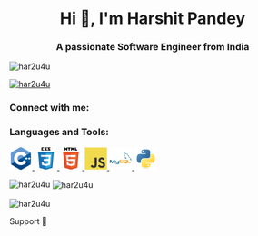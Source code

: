 <h1 align="center">Hi 👋, I'm Harshit Pandey</h1>
<h3 align="center">A passionate Software Engineer from India</h3>

<p align="left"> <img src="https://komarev.com/ghpvc/?username=har2u4u&label=Profile%20views&color=0e75b6&style=flat" alt="har2u4u" /> </p>

<p align="left"> <a href="https://github.com/ryo-ma/github-profile-trophy"><img src="https://github-profile-trophy.vercel.app/?username=har2u4u" alt="har2u4u" /></a> </p>

<h3 align="left">Connect with me:</h3>
<p align="left">
</p>

<h3 align="left">Languages and Tools:</h3>
<p align="left"> <a href="https://www.w3schools.com/cpp/" target="_blank" rel="noreferrer"> <img src="https://raw.githubusercontent.com/devicons/devicon/master/icons/cplusplus/cplusplus-original.svg" alt="cplusplus" width="40" height="40"/> </a> <a href="https://www.w3schools.com/css/" target="_blank" rel="noreferrer"> <img src="https://raw.githubusercontent.com/devicons/devicon/master/icons/css3/css3-original-wordmark.svg" alt="css3" width="40" height="40"/> </a> <a href="https://www.w3.org/html/" target="_blank" rel="noreferrer"> <img src="https://raw.githubusercontent.com/devicons/devicon/master/icons/html5/html5-original-wordmark.svg" alt="html5" width="40" height="40"/> </a> <a href="https://developer.mozilla.org/en-US/docs/Web/JavaScript" target="_blank" rel="noreferrer"> <img src="https://raw.githubusercontent.com/devicons/devicon/master/icons/javascript/javascript-original.svg" alt="javascript" width="40" height="40"/> </a> <a href="https://www.mysql.com/" target="_blank" rel="noreferrer"> <img src="https://raw.githubusercontent.com/devicons/devicon/master/icons/mysql/mysql-original-wordmark.svg" alt="mysql" width="40" height="40"/> </a> <a href="https://www.python.org" target="_blank" rel="noreferrer"> <img src="https://raw.githubusercontent.com/devicons/devicon/master/icons/python/python-original.svg" alt="python" width="40" height="40"/> </a> </p>

<p><img align="left" src="https://github-readme-stats.vercel.app/api/top-langs?username=har2u4u&show_icons=true&locale=en&layout=compact" alt="har2u4u" /></p>

<p>&nbsp;<img align="center" src="https://github-readme-stats.vercel.app/api?username=har2u4u&show_icons=true&locale=en" alt="har2u4u" /></p>

<p><img align="center" src="https://github-readme-streak-stats.herokuapp.com/?user=har2u4u&" alt="har2u4u" /></p>

Support 🙏
